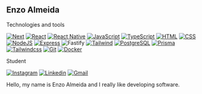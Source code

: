 ## Enzo Almeida 

Technologies and tools

[![Next](https://img.shields.io/badge/next.js-000000?style=for-the-badge&logo=nextdotjs&logoColor=white)]() [![React](https://img.shields.io/badge/React-000000?style=for-the-badge&logo=react&logoColor=white)]() [![React Native](https://img.shields.io/badge/react_native-000000.svg?style=for-the-badge&logo=react&logoColor=white)]() [![JavaScript](https://img.shields.io/badge/JavaScript-000000?style=for-the-badge&logo=javascript&logoColor=white)]() [![TypeScript](https://img.shields.io/badge/TypeScript-000000?style=for-the-badge&logo=typescript&logoColor=white)]() [![HTML](https://img.shields.io/badge/HTML5-000000?style=for-the-badge&logo=html5&logoColor=white)]() [![CSS](https://img.shields.io/badge/CSS3-000000?style=for-the-badge&logo=css3&logoColor=white)]() [![NodeJS](https://img.shields.io/badge/Node.js-000000?style=for-the-badge&logo=node.js&logoColor=white)]() [![Express](https://img.shields.io/badge/express-000000?style=for-the-badge&logo=express&logoColor=white)]() ![Fastify](https://img.shields.io/badge/fastify-%23000000.svg?style=for-the-badge&logo=fastify&logoColor=white) [![Tailwind](https://img.shields.io/badge/Tailwind_CSS-000000?style=for-the-badge&logo=tailwind-css&logoColor=white)]() [![PostgreSQL](https://img.shields.io/badge/PostgreSQL-000000?style=for-the-badge&logo=postgresql&logoColor=white)]() [![Prisma](https://img.shields.io/badge/Prisma-000000?style=for-the-badge&logo=prisma&logoColor=white)]() [![Tailwindcss](https://img.shields.io/badge/Tailwindcss-000000?style=for-the-badge&logo=tailwindcss&logoColor=white)]() [![Git](https://img.shields.io/badge/Git-000000?style=for-the-badge&logo=git&logoColor=white)]() [![Docker](https://img.shields.io/badge/docker-000000?style=for-the-badge&logo=docker&logoColor=white)]()

Student

[![Instagram](https://img.shields.io/badge/@enzowxl-000000?style=flat-square&logo=instagram&logoColor=white)](https://www.instagram.com/enzowxl/) [![Linkedin](https://img.shields.io/badge/Enzo%20Almeida-000000?style=flat-square&logo=linkedin&logoColor=white)](https://www.linkedin.com/in/enzoalmeidadev/) [![Gmail](https://img.shields.io/badge/contact.enzoalmeida@gmail.com-000000?style=flat-square&logo=gmail&logoColor=white)](mailto:contact.enzoalmeida@gmail.com)

Hello, my name is Enzo Almeida and I really like developing software.

